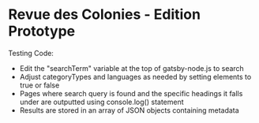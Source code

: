 # Revue des Colonies - Edition Prototype
Testing Code:
- Edit the "searchTerm" variable at the top of gatsby-node.js to search
- Adjust categoryTypes and languages as needed by setting elements to true or false
- Pages where search query is found and the specific headings it falls under are outputted using console.log() statement
- Results are stored in an array of JSON objects containing metadata
